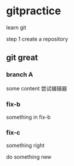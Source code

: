 # gitpractice
learn git

step 1
create a repository
## git great
### branch A
some content
尝试编辑器

### fix-b
something in fix-b

### fix-c
something right

do something new